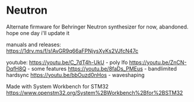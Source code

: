 # Neutron
Alternate firmware for Behringer Neutron synthesizer
for now, abandoned. hope one day i'll update it

manuals and releases:
https://1drv.ms/f/s!AvGR9q66aFPNjysXyKs2VJfcN47c

youtube:
https://youtu.be/C_7dT4h-UkU - poly lfo
https://youtu.be/ZnCN-DqfH8Q - some features
https://youtu.be/8faDs_PMEus - bandlimited hardsync
https://youtu.be/bbOuzd0nHos - waveshaping

Made with System Workbench for STM32
https://www.openstm32.org/System%2BWorkbench%2Bfor%2BSTM32
